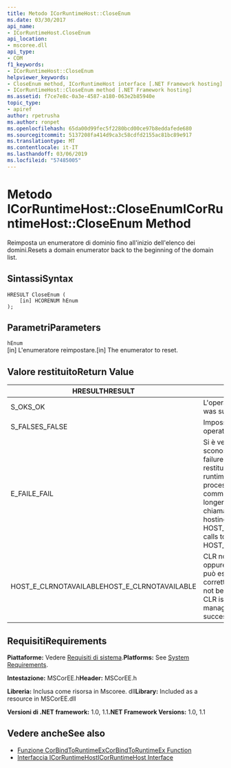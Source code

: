```yaml
---
title: Metodo ICorRuntimeHost::CloseEnum
ms.date: 03/30/2017
api_name:
- ICorRuntimeHost.CloseEnum
api_location:
- mscoree.dll
api_type:
- COM
f1_keywords:
- ICorRuntimeHost::CloseEnum
helpviewer_keywords:
- CloseEnum method, ICorRuntimeHost interface [.NET Framework hosting]
- ICorRuntimeHost::CloseEnum method [.NET Framework hosting]
ms.assetid: f7ce7e8c-0a3e-4587-a180-063e2b85940e
topic_type:
- apiref
author: rpetrusha
ms.author: ronpet
ms.openlocfilehash: 65da00d99fec5f2280bcd00ce97b8eddafede680
ms.sourcegitcommit: 5137208fa414d9ca3c58cdfd2155ac81bc89e917
ms.translationtype: MT
ms.contentlocale: it-IT
ms.lasthandoff: 03/06/2019
ms.locfileid: "57485005"
---
```

# <a name="icorruntimehostcloseenum-method"></a><span data-ttu-id="1261e-102">Metodo ICorRuntimeHost::CloseEnum</span><span class="sxs-lookup"><span data-stu-id="1261e-102">ICorRuntimeHost::CloseEnum Method</span></span>
<span data-ttu-id="1261e-103">Reimposta un enumeratore di dominio fino all'inizio dell'elenco dei domini.</span><span class="sxs-lookup"><span data-stu-id="1261e-103">Resets a domain enumerator back to the beginning of the domain list.</span></span>  
  
## <a name="syntax"></a><span data-ttu-id="1261e-104">Sintassi</span><span class="sxs-lookup"><span data-stu-id="1261e-104">Syntax</span></span>  
  
```  
HRESULT CloseEnum (  
    [in] HCORENUM hEnum  
);  
```  
  
## <a name="parameters"></a><span data-ttu-id="1261e-105">Parametri</span><span class="sxs-lookup"><span data-stu-id="1261e-105">Parameters</span></span>  
 `hEnum`  
 <span data-ttu-id="1261e-106">[in] L'enumeratore reimpostare.</span><span class="sxs-lookup"><span data-stu-id="1261e-106">[in] The enumerator to reset.</span></span>  
  
## <a name="return-value"></a><span data-ttu-id="1261e-107">Valore restituito</span><span class="sxs-lookup"><span data-stu-id="1261e-107">Return Value</span></span>  
  
|<span data-ttu-id="1261e-108">HRESULT</span><span class="sxs-lookup"><span data-stu-id="1261e-108">HRESULT</span></span>|<span data-ttu-id="1261e-109">Descrizione</span><span class="sxs-lookup"><span data-stu-id="1261e-109">Description</span></span>|  
|-------------|-----------------|  
|<span data-ttu-id="1261e-110">S_OK</span><span class="sxs-lookup"><span data-stu-id="1261e-110">S_OK</span></span>|<span data-ttu-id="1261e-111">L'operazione è riuscita.</span><span class="sxs-lookup"><span data-stu-id="1261e-111">The operation was successful.</span></span>|  
|<span data-ttu-id="1261e-112">S_FALSE</span><span class="sxs-lookup"><span data-stu-id="1261e-112">S_FALSE</span></span>|<span data-ttu-id="1261e-113">Impossibile completare l'operazione.</span><span class="sxs-lookup"><span data-stu-id="1261e-113">The operation failed to complete.</span></span>|  
|<span data-ttu-id="1261e-114">E_FAIL</span><span class="sxs-lookup"><span data-stu-id="1261e-114">E_FAIL</span></span>|<span data-ttu-id="1261e-115">Si è verificato un errore irreversibile sconosciuto.</span><span class="sxs-lookup"><span data-stu-id="1261e-115">An unknown, catastrophic failure occurred.</span></span> <span data-ttu-id="1261e-116">Se un metodo viene restituito E_FAIL, common language runtime (CLR) non è più utilizzabile nel processo.</span><span class="sxs-lookup"><span data-stu-id="1261e-116">If a method returns E_FAIL, the common language runtime (CLR) is no longer usable in the process.</span></span> <span data-ttu-id="1261e-117">Le chiamate successive a qualsiasi API di hosting restituiranno HOST_E_CLRNOTAVAILABLE.</span><span class="sxs-lookup"><span data-stu-id="1261e-117">Subsequent calls to any hosting APIs return HOST_E_CLRNOTAVAILABLE.</span></span>|  
|<span data-ttu-id="1261e-118">HOST_E_CLRNOTAVAILABLE</span><span class="sxs-lookup"><span data-stu-id="1261e-118">HOST_E_CLRNOTAVAILABLE</span></span>|<span data-ttu-id="1261e-119">CLR non è stato caricato in un processo oppure si trova in uno stato in cui non può eseguire codice gestito o elaborare correttamente la chiamata.</span><span class="sxs-lookup"><span data-stu-id="1261e-119">The CLR has not been loaded into a process, or the CLR is in a state in which it cannot run managed code or process the call successfully.</span></span>|  
  
## <a name="requirements"></a><span data-ttu-id="1261e-120">Requisiti</span><span class="sxs-lookup"><span data-stu-id="1261e-120">Requirements</span></span>  
 <span data-ttu-id="1261e-121">**Piattaforme:** Vedere [Requisiti di sistema](../../../../docs/framework/get-started/system-requirements.md).</span><span class="sxs-lookup"><span data-stu-id="1261e-121">**Platforms:** See [System Requirements](../../../../docs/framework/get-started/system-requirements.md).</span></span>  
  
 <span data-ttu-id="1261e-122">**Intestazione:** MSCorEE.h</span><span class="sxs-lookup"><span data-stu-id="1261e-122">**Header:** MSCorEE.h</span></span>  
  
 <span data-ttu-id="1261e-123">**Libreria:** Inclusa come risorsa in Mscoree. dll</span><span class="sxs-lookup"><span data-stu-id="1261e-123">**Library:** Included as a resource in MSCorEE.dll</span></span>  
  
 <span data-ttu-id="1261e-124">**Versioni di .NET framework:** 1.0, 1.1</span><span class="sxs-lookup"><span data-stu-id="1261e-124">**.NET Framework Versions:** 1.0, 1.1</span></span>  
  
## <a name="see-also"></a><span data-ttu-id="1261e-125">Vedere anche</span><span class="sxs-lookup"><span data-stu-id="1261e-125">See also</span></span>
- [<span data-ttu-id="1261e-126">Funzione CorBindToRuntimeEx</span><span class="sxs-lookup"><span data-stu-id="1261e-126">CorBindToRuntimeEx Function</span></span>](../../../../docs/framework/unmanaged-api/hosting/corbindtoruntimeex-function.md)
- [<span data-ttu-id="1261e-127">Interfaccia ICorRuntimeHost</span><span class="sxs-lookup"><span data-stu-id="1261e-127">ICorRuntimeHost Interface</span></span>](../../../../docs/framework/unmanaged-api/hosting/icorruntimehost-interface.md)
